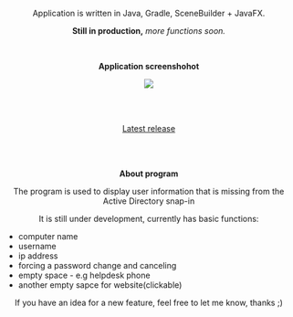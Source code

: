 <span align="center">
 <p align="center"> Application is written in Java, Gradle, SceneBuilder + JavaFX.</p>
 <p align="center"><b>Still in production,</b> <i>more functions soon.</i></p>
<br>
 <p align="center"><b>Application screenshohot</p></b></p>
 <p><image src="https://user-images.githubusercontent.com/61277838/194622118-655a42a1-5e8a-48a7-80de-9a5443001b63.png"></p>
 <br><br>

 <p align="center"><a href="https://github.com/Tacoo99/InfoComputer/releases/">Latest release</a></p>
 </br></br>

 <b>About program</b>
 <p>The program is used to display user information that is missing from the Active Directory snap-in</p>
 <p>It is still under development, currently has basic functions:</p>
 </span>
 <ul>
  <li>computer name</li>
  <li>username</li>
  <li>ip address</li>
  <li>forcing a password change and canceling</li>
  <li>empty space - e.g helpdesk phone</li>
  <li>another empty sapce for website(clickable)</li>
</ul>
<p align="center">If you have an idea for a new feature, feel free to let me know, thanks ;)</p>

